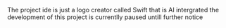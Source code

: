 The project ide is just a logo creator called Swift that is AI intergrated
the development of this project is currentlly paused untill further notice
